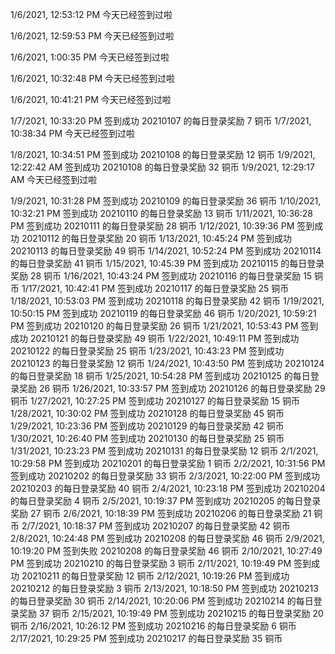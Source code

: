 1/6/2021, 12:53:12 PM
今天已经签到过啦

1/6/2021, 12:59:53 PM
今天已经签到过啦

1/6/2021, 1:00:35 PM
今天已经签到过啦

1/6/2021, 10:32:48 PM
今天已经签到过啦

1/6/2021, 10:41:21 PM
今天已经签到过啦

1/7/2021, 10:33:20 PM
签到成功
20210107 的每日登录奖励 7 铜币
1/7/2021, 10:38:34 PM
今天已经签到过啦

1/8/2021, 10:34:51 PM
签到成功
20210108 的每日登录奖励 12 铜币
1/9/2021, 12:22:42 AM
签到成功
20210108 的每日登录奖励 32 铜币
1/9/2021, 12:29:17 AM
今天已经签到过啦

1/9/2021, 10:31:28 PM
签到成功
20210109 的每日登录奖励 36 铜币
1/10/2021, 10:32:21 PM
签到成功
20210110 的每日登录奖励 13 铜币
1/11/2021, 10:36:28 PM
签到成功
20210111 的每日登录奖励 28 铜币
1/12/2021, 10:39:36 PM
签到成功
20210112 的每日登录奖励 20 铜币
1/13/2021, 10:45:24 PM
签到成功
20210113 的每日登录奖励 49 铜币
1/14/2021, 10:52:24 PM
签到成功
20210114 的每日登录奖励 41 铜币
1/15/2021, 10:45:39 PM
签到成功
20210115 的每日登录奖励 28 铜币
1/16/2021, 10:43:24 PM
签到成功
20210116 的每日登录奖励 15 铜币
1/17/2021, 10:42:41 PM
签到成功
20210117 的每日登录奖励 25 铜币
1/18/2021, 10:53:03 PM
签到成功
20210118 的每日登录奖励 42 铜币
1/19/2021, 10:50:15 PM
签到成功
20210119 的每日登录奖励 46 铜币
1/20/2021, 10:59:21 PM
签到成功
20210120 的每日登录奖励 26 铜币
1/21/2021, 10:53:43 PM
签到成功
20210121 的每日登录奖励 49 铜币
1/22/2021, 10:49:11 PM
签到成功
20210122 的每日登录奖励 25 铜币
1/23/2021, 10:43:23 PM
签到成功
20210123 的每日登录奖励 12 铜币
1/24/2021, 10:43:50 PM
签到成功
20210124 的每日登录奖励 18 铜币
1/25/2021, 10:54:28 PM
签到成功
20210125 的每日登录奖励 26 铜币
1/26/2021, 10:33:57 PM
签到成功
20210126 的每日登录奖励 29 铜币
1/27/2021, 10:27:25 PM
签到成功
20210127 的每日登录奖励 15 铜币
1/28/2021, 10:30:02 PM
签到成功
20210128 的每日登录奖励 45 铜币
1/29/2021, 10:23:36 PM
签到成功
20210129 的每日登录奖励 42 铜币
1/30/2021, 10:26:40 PM
签到成功
20210130 的每日登录奖励 25 铜币
1/31/2021, 10:23:23 PM
签到成功
20210131 的每日登录奖励 12 铜币
2/1/2021, 10:29:58 PM
签到成功
20210201 的每日登录奖励 1 铜币
2/2/2021, 10:31:56 PM
签到成功
20210202 的每日登录奖励 33 铜币
2/3/2021, 10:22:00 PM
签到成功
20210203 的每日登录奖励 40 铜币
2/4/2021, 10:23:18 PM
签到成功
20210204 的每日登录奖励 4 铜币
2/5/2021, 10:19:37 PM
签到成功
20210205 的每日登录奖励 27 铜币
2/6/2021, 10:18:39 PM
签到成功
20210206 的每日登录奖励 21 铜币
2/7/2021, 10:18:37 PM
签到成功
20210207 的每日登录奖励 42 铜币
2/8/2021, 10:24:48 PM
签到成功
20210208 的每日登录奖励 46 铜币
2/9/2021, 10:19:20 PM
签到失败
20210208 的每日登录奖励 46 铜币
2/10/2021, 10:27:49 PM
签到成功
20210210 的每日登录奖励 3 铜币
2/11/2021, 10:19:49 PM
签到成功
20210211 的每日登录奖励 12 铜币
2/12/2021, 10:19:26 PM
签到成功
20210212 的每日登录奖励 3 铜币
2/13/2021, 10:18:50 PM
签到成功
20210213 的每日登录奖励 30 铜币
2/14/2021, 10:20:06 PM
签到成功
20210214 的每日登录奖励 37 铜币
2/15/2021, 10:19:49 PM
签到成功
20210215 的每日登录奖励 20 铜币
2/16/2021, 10:26:12 PM
签到成功
20210216 的每日登录奖励 6 铜币
2/17/2021, 10:29:25 PM
签到成功
20210217 的每日登录奖励 35 铜币
